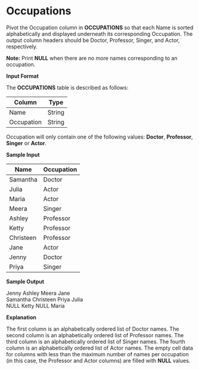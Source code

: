 # Occupations

Pivot the Occupation column in **OCCUPATIONS** so that each Name is sorted alphabetically and displayed underneath its corresponding Occupation. The output column headers should be Doctor, Professor, Singer, and Actor, respectively.

**Note:** Print **NULL** when there are no more names corresponding to an occupation.

**Input Format**

The **OCCUPATIONS** table is described as follows:

|Column|Type|
|---|---|
|Name|String|
|Occupation|String|

Occupation will only contain one of the following values: **Doctor**, **Professor**, **Singer** or **Actor**.

**Sample Input**

|Name|Occupation|
|---|---|
|Samantha|Doctor|
|Julia|Actor|
|Maria|Actor|
|Meera|Singer|
|Ashley|Professor|
|Ketty|Professor|
|Christeen|Professor|
|Jane|Actor|
|Jenny|Doctor|
|Priya|Singer|

**Sample Output**

Jenny    Ashley     Meera  Jane   
Samantha Christeen  Priya  Julia   
NULL     Ketty      NULL   Maria   

**Explanation**

The first column is an alphabetically ordered list of Doctor names. 
The second column is an alphabetically ordered list of Professor names. 
The third column is an alphabetically ordered list of Singer names. 
The fourth column is an alphabetically ordered list of Actor names. 
The empty cell data for columns with less than the maximum number of names per occupation (in this case, the Professor and Actor columns) are filled with **NULL** values.
